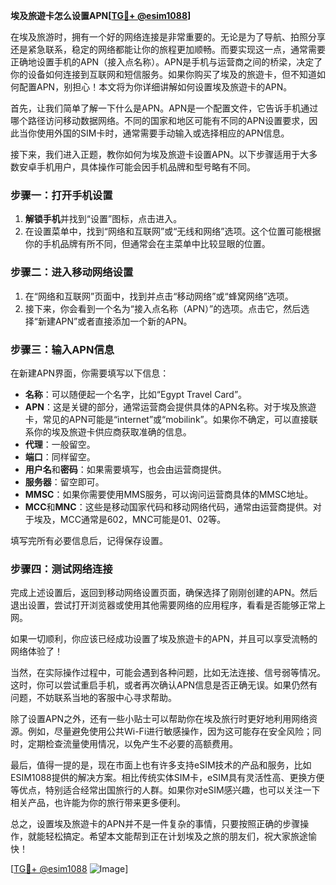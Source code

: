 **埃及旅遊卡怎么设置APN[[TG💪+ @esim1088](https://t.me/s/esim1088)]**

在埃及旅游时，拥有一个好的网络连接是非常重要的。无论是为了导航、拍照分享还是紧急联系，稳定的网络都能让你的旅程更加顺畅。而要实现这一点，通常需要正确地设置手机的APN（接入点名称）。APN是手机与运营商之间的桥梁，决定了你的设备如何连接到互联网和短信服务。如果你购买了埃及的旅遊卡，但不知道如何配置APN，别担心！本文将为你详细讲解如何设置埃及旅遊卡的APN。

首先，让我们简单了解一下什么是APN。APN是一个配置文件，它告诉手机通过哪个路径访问移动数据网络。不同的国家和地区可能有不同的APN设置要求，因此当你使用外国的SIM卡时，通常需要手动输入或选择相应的APN信息。

接下来，我们进入正题，教你如何为埃及旅遊卡设置APN。以下步骤适用于大多数安卓手机用户，具体操作可能会因手机品牌和型号略有不同。

### 步骤一：打开手机设置

1. **解锁手机**并找到“设置”图标，点击进入。
2. 在设置菜单中，找到“网络和互联网”或“无线和网络”选项。这个位置可能根据你的手机品牌有所不同，但通常会在主菜单中比较显眼的位置。

### 步骤二：进入移动网络设置

1. 在“网络和互联网”页面中，找到并点击“移动网络”或“蜂窝网络”选项。
2. 接下来，你会看到一个名为“接入点名称（APN）”的选项。点击它，然后选择“新建APN”或者直接添加一个新的APN。

### 步骤三：输入APN信息

在新建APN界面，你需要填写以下信息：

- **名称**：可以随便起一个名字，比如“Egypt Travel Card”。
- **APN**：这是关键的部分，通常运营商会提供具体的APN名称。对于埃及旅遊卡，常见的APN可能是“internet”或“mobilink”。如果你不确定，可以直接联系你的埃及旅遊卡供应商获取准确的信息。
- **代理**：一般留空。
- **端口**：同样留空。
- **用户名**和**密码**：如果需要填写，也会由运营商提供。
- **服务器**：留空即可。
- **MMSC**：如果你需要使用MMS服务，可以询问运营商具体的MMSC地址。
- **MCC**和**MNC**：这些是移动国家代码和移动网络代码，通常由运营商提供。对于埃及，MCC通常是602，MNC可能是01、02等。

填写完所有必要信息后，记得保存设置。

### 步骤四：测试网络连接

完成上述设置后，返回到移动网络设置页面，确保选择了刚刚创建的APN。然后退出设置，尝试打开浏览器或使用其他需要网络的应用程序，看看是否能够正常上网。

如果一切顺利，你应该已经成功设置了埃及旅遊卡的APN，并且可以享受流畅的网络体验了！

当然，在实际操作过程中，可能会遇到各种问题，比如无法连接、信号弱等情况。这时，你可以尝试重启手机，或者再次确认APN信息是否正确无误。如果仍然有问题，不妨联系当地的客服中心寻求帮助。

除了设置APN之外，还有一些小贴士可以帮助你在埃及旅行时更好地利用网络资源。例如，尽量避免使用公共Wi-Fi进行敏感操作，因为这可能存在安全风险；同时，定期检查流量使用情况，以免产生不必要的高额费用。

最后，值得一提的是，现在市面上也有许多支持eSIM技术的产品和服务，比如ESIM1088提供的解决方案。相比传统实体SIM卡，eSIM具有灵活性高、更换方便等优点，特别适合经常出国旅行的人群。如果你对eSIM感兴趣，也可以关注一下相关产品，也许能为你的旅行带来更多便利。

总之，设置埃及旅遊卡的APN并不是一件复杂的事情，只要按照正确的步骤操作，就能轻松搞定。希望本文能帮到正在计划埃及之旅的朋友们，祝大家旅途愉快！

[[TG💪+ @esim1088](https://t.me/s/esim1088) ![Image](https://i.postimg.cc/4NQfJmqS/Snipaste-2025-05-13-00-14-12.png)]